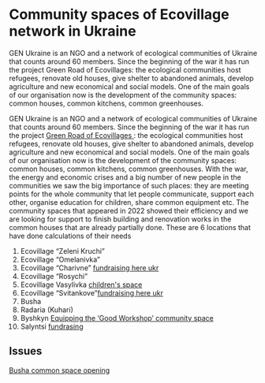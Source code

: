 # Community spaces of Ecovillage network in Ukraine

GEN Ukraine is an NGO and a network of ecological communities of Ukraine that counts around 60 members. Since the beginning of the war it has run the project Green Road of Ecovillages: the ecological communities host refugees, renovate old houses, give shelter to abandoned animals, develop agriculture and new economical and social models.
One of the main goals of our organisation now is the development of the community spaces: common houses, common kitchens, common greenhouses.

 GEN Ukraine is an NGO and a network of ecological communities of Ukraine that counts around 60 members. Since the beginning of the war it has run the project [Green Road of Ecovillages ](https://genukraine.com.ua/index.php/uk/gen-ukraine/our-projects/zelena-doroha-ekoposelen) : the ecological communities host refugees, renovate old houses, give shelter to abandoned animals, develop agriculture and new economical and social models.
One of the main goals of our organisation now is the development of the community spaces: common houses, common kitchens, common greenhouses.
With the war, the energy and economic crises and a big number of new people in the communities we saw the big importance of such places: they are meeting points for the whole community that let people communicate, support each other, organise education for children, share common equipment etc.
The community spaces that appeared in 2022 showed their efficiency and we are looking for support to finish building and renovation works in the common houses that are already partially done. These are 6
locations that have done calculations of their needs

1. Ecovillage “Zeleni Kruchi”
2. Ecovillage “Omelanivka”
3. Ecovillage “Charivne” [fundraising here ukr](https://pomistya.club/proekty/68-spilnii-prostir-poselenya-charivne/)
5. Ecovillage “Rosychi”
6. Ecovillage Vasylivka [children's space](https://pomistya.club/proekty/66-eko-prostir-dlya-ditei-ta-doroslih/)
7. Ecovillage “Svitankove”[fundraising here ukr](https://pomistya.club/proekty/67-zbir-koshtiv-na-remont-gostovogo-budinku/)
8. Busha
9. Radaria (Kuhari)
10. Byshkyn [Equipping the ‘Good Workshop’ community space](https://pomistya.club/proekty/62-dobra-maisternya/)
11. Salyntsi [fundrasing](https://pomistya.club/proekty/63-sanvuzol-ta-besidka-dlya-vilnogo-prostoru/)

## Issues
[Busha common space opening](https://github.com/maxzalevski/community_spaces/issues/1)

